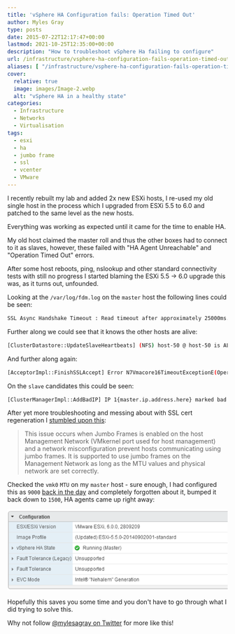 ```yaml
---
title: 'vSphere HA Configuration fails: Operation Timed Out'
author: Myles Gray
type: posts
date: 2015-07-22T12:17:47+00:00
lastmod: 2021-10-25T12:35:00+00:00
description: "How to troubleshoot vSphere Ha failing to configure"
url: /infrastructure/vsphere-ha-configuration-fails-operation-timed-out
aliases: [ "/infrastructure/vsphere-ha-configuration-fails-operation-timed-out/amp" ]
cover:
  relative: true
  image: images/Image-2.webp
  alt: "vSphere HA in a healthy state"
categories:
  - Infrastructure
  - Networks
  - Virtualisation
tags:
  - esxi
  - ha
  - jumbo frame
  - ssl
  - vcenter
  - VMware
---
```


I recently rebuilt my lab and added 2x new ESXi hosts, I re-used my old single host in the process which I upgraded from ESXi 5.5 to 6.0 and patched to the same level as the new hosts.

Everything was working as expected until it came for the time to enable HA.

My old host claimed the master roll and thus the other boxes had to connect to it as slaves, however, these failed with "HA Agent Unreachable" and "Operation Timed Out" errors.

After some host reboots, ping, nslookup and other standard connectivity tests with still no progress I started blaming the ESXi 5.5 -> 6.0 upgrade this was, as it turns out, unfounded.

Looking at the `/var/log/fdm.log` on the `master` host the following lines could be seen:

```sh
SSL Async Handshake Timeout : Read timeout after approximately 25000ms. Closing stream <SSL(<io_obj p:0x1f33f794, h:31, <TCP 'ip:8182'>, <TCP 'ip:47416'>>)>
```

Further along we could see that it knows the other hosts are alive:

```sh
[ClusterDatastore::UpdateSlaveHeartbeats] (NFS) host-50 @ host-50 is ALIVE
```

And further along again:

```sh
[AcceptorImpl::FinishSSLAccept] Error N7Vmacore16TimeoutExceptionE(Operation timed out) creating ssl stream or doing handshake
```

On the `slave` candidates this could be seen:

```sh
[ClusterManagerImpl::AddBadIP] IP 1{master.ip.address.here} marked bad for reason Unreachable IP
```

After yet more troubleshooting and messing about with SSL cert regeneration I [stumbled upon this][1]:

> This issue occurs when Jumbo Frames is enabled on the host Management Network (VMkernel port used for host management) and a network misconfiguration prevent hosts communicating using jumbo frames. It is supported to use jumbo frames on the Management Network as long as the MTU values and physical network are set correctly.

Checked the `vmk0` `MTU` on my `master` host - sure enough, I had configured this as `9000` [back in the day][2] and completely forgotten about it, bumped it back down to `1500`, HA agents came up right away:

![HA Agent Vmware master][3]

Hopefully this saves you some time and you don't have to go through what I did trying to solve this.

Why not follow [@mylesagray on Twitter][4] for more like this!

 [1]: http://kb.vmware.com/selfservice/microsites/search.do?language=en_US&cmd=displayKC&externalId=2011974
 [2]: /?s=jumbo%20frames
 [3]: images/Image-2.png
 [4]: https://twitter.com/mylesagray
